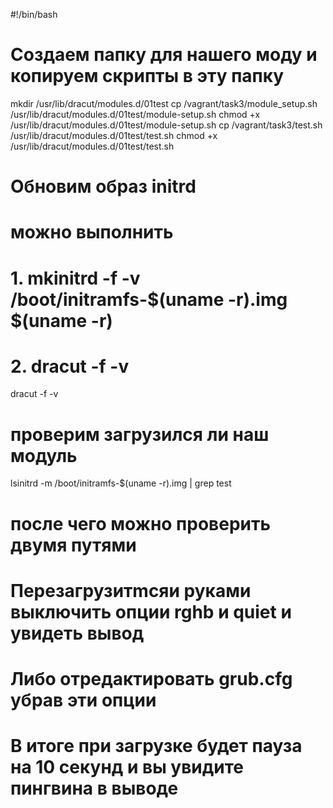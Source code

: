 #!/bin/bash

# Создаем папку для нашего моду и копируем скрипты в эту папку 
mkdir /usr/lib/dracut/modules.d/01test
cp /vagrant/task3/module_setup.sh /usr/lib/dracut/modules.d/01test/module-setup.sh
chmod +x /usr/lib/dracut/modules.d/01test/module-setup.sh
cp /vagrant/task3/test.sh /usr/lib/dracut/modules.d/01test/test.sh
chmod +x /usr/lib/dracut/modules.d/01test/test.sh
# Обновим образ initrd
# можно выполнить
# 1.  mkinitrd -f -v /boot/initramfs-$(uname -r).img $(uname -r)
# 2. dracut -f -v
dracut -f -v 
# проверим загрузился ли наш модуль 
lsinitrd -m /boot/initramfs-$(uname -r).img | grep test

# после чего можно проверить двумя путями
# Перезагрузитmсяи руками выключить опции rghb и quiet и увидеть вывод
# Либо отредактировать grub.cfg убрав эти опции
# В итоге при загрузке будет пауза на 10 секунд и вы увидите пингвина в выводе 

